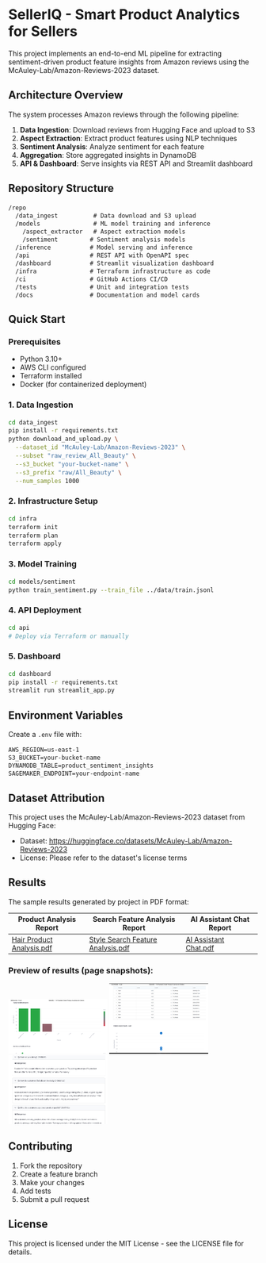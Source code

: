# SellerIQ - Smart Product Analytics for Sellers

This project implements an end-to-end ML pipeline for extracting sentiment-driven product feature insights from Amazon reviews using the McAuley-Lab/Amazon-Reviews-2023 dataset.

## Architecture Overview

The system processes Amazon reviews through the following pipeline:
1. **Data Ingestion**: Download reviews from Hugging Face and upload to S3
2. **Aspect Extraction**: Extract product features using NLP techniques
3. **Sentiment Analysis**: Analyze sentiment for each feature
4. **Aggregation**: Store aggregated insights in DynamoDB
5. **API & Dashboard**: Serve insights via REST API and Streamlit dashboard

## Repository Structure

```
/repo
  /data_ingest          # Data download and S3 upload
  /models               # ML model training and inference
    /aspect_extractor   # Aspect extraction models
    /sentiment         # Sentiment analysis models
  /inference           # Model serving and inference
  /api                 # REST API with OpenAPI spec
  /dashboard           # Streamlit visualization dashboard
  /infra               # Terraform infrastructure as code
  /ci                  # GitHub Actions CI/CD
  /tests               # Unit and integration tests
  /docs                # Documentation and model cards
```

## Quick Start

### Prerequisites
- Python 3.10+
- AWS CLI configured
- Terraform installed
- Docker (for containerized deployment)

### 1. Data Ingestion
```bash
cd data_ingest
pip install -r requirements.txt
python download_and_upload.py \
  --dataset_id "McAuley-Lab/Amazon-Reviews-2023" \
  --subset "raw_review_All_Beauty" \
  --s3_bucket "your-bucket-name" \
  --s3_prefix "raw/All_Beauty" \
  --num_samples 1000
```

### 2. Infrastructure Setup
```bash
cd infra
terraform init
terraform plan
terraform apply
```

### 3. Model Training
```bash
cd models/sentiment
python train_sentiment.py --train_file ../data/train.jsonl
```

### 4. API Deployment
```bash
cd api
# Deploy via Terraform or manually
```

### 5. Dashboard
```bash
cd dashboard
pip install -r requirements.txt
streamlit run streamlit_app.py
```

## Environment Variables

Create a `.env` file with:
```
AWS_REGION=us-east-1
S3_BUCKET=your-bucket-name
DYNAMODB_TABLE=product_sentiment_insights
SAGEMAKER_ENDPOINT=your-endpoint-name
```

## Dataset Attribution

This project uses the McAuley-Lab/Amazon-Reviews-2023 dataset from Hugging Face:
- Dataset: https://huggingface.co/datasets/McAuley-Lab/Amazon-Reviews-2023
- License: Please refer to the dataset's license terms

## Results

The sample results generated by project in PDF format:

| Product Analysis Report                             | Search Feature Analysis Report                       | AI Assistant Chat Report                            |
|----------------------------------------------------|-----------------------------------------------------|----------------------------------------------------|
| [Hair Product Analysis.pdf](docs/results/hair_product_analysis.pdf) | [Style Search Feature Analysis.pdf](docs/results/style_search_feature_analysis.pdf) | [AI Assistant Chat.pdf](docs/results/AI_assistant_chat.pdf) |

### Preview of results (page snapshots):

<p float="left">
  <img src="docs/results/prod_analysis.png" width="200 style="margin-right:10px;" />
  <img src="docs/results/feature_search.png" width="200 style="margin-right:50px;" />
  <img src="docs/results/ai_assistant_chat.png" width="200" />
</p>

<!-- <p float="left">
  <img src="docs/results/feature_search.png" width="200" />
</p>

<p float="left">
  <img src="docs/results/ai_assistant_chat.png" width="200" />
</p> -->



## Contributing

1. Fork the repository
2. Create a feature branch
3. Make your changes
4. Add tests
5. Submit a pull request

## License

This project is licensed under the MIT License - see the LICENSE file for details.